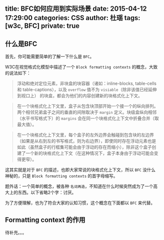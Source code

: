 title: BFC如何应用到实际场景
date: 2015-04-12 17:29:00
categories: CSS
author: 杜瑶
tags: [w3c, BFC]
private: true
---

## 什么是BFC

首先，你可能需要简单的了解一下什么是 `BFC`。

W3C在视觉格式化模型中描述了一个 `Block formatting contexts` 的概念，大致的说法如下：

> 浮动和绝对定位元素，非块盒的块容器（诸如：inline-blocks, table-cells 和 table-captions），以及 `overflow` 值不为 `visiable`（除非该值已经延伸到视口上） 的块盒，都会为他们的内容创建新的块格式化上下文。

> 在一个块格式化上下文里，盒子从包含块顶部开始一个接一个的纵向排列。两个相邻兄弟盒子之间的垂直的间隙取决于 `margin` 定义。块级盒纵向相邻（水平书写格式下）的 `margins` 会在同一个块格式化上下文中折叠合并（取最大值）。

> 在一个块格式化上下文里，每个盒子的左外边界会触碰到包含块的左边界（如果是从右到左的书写格式，则为右边界），即使同时存在浮动元素也是如此（虽然盒子的行框集可能会由于浮动的存在而缩小），除非这个盒子创建了一个新的块格式化上下文（在这种情况下，盒子本身由于浮动可能会变得更窄）。

这其实就是对于 `BFC` 的描述，也即大家常说的块格式化上下文，所以 `BFC` 没什么神秘的，只是 `Block formatting contexts` 的首字母缩写。

题外话：一个简单的概念，被各种 `名词再造`，不知道在什么时候突然成为了一个高大上的东西。以下省略2个字：讨厌。

为了方便理解，也为了符合大家的认知习惯，这个概念在下面都以 `BFC` 来代替。

<!--more-->

## Formatting context 的作用

待补充。。。